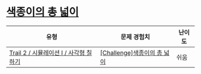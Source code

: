 # [색종이의 총 넓이](https://www.codetree.ai/trails/complete/curated-cards/challenge-the-total-area-of-colored-paper)

|유형|문제 경험치|난이도|
|---|---|---|
|[Trail 2 / 시뮬레이션 I / 사각형 칠하기](https://www.codetree.ai/trail-info/novice-mid/)|[[Challenge]색종이의 총 넓이](https://www.codetree.ai/trails/complete/curated-cards/challenge-the-total-area-of-colored-paper/)|쉬움|

